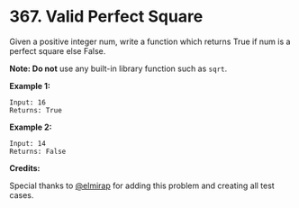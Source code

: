 # 367. Valid Perfect Square

Given a positive integer num, write a function which returns True if num is a perfect square else False.

**Note: Do not** use any built-in library function such as `sqrt`.

**Example 1:**
    
    Input: 16
    Returns: True

**Example 2:**
    
    Input: 14
    Returns: False

**Credits:**

Special thanks to [@elmirap](https://discuss.leetcode.com/user/elmirap) for adding this problem and creating all test cases.
